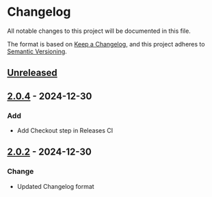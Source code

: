 # Changelog

All notable changes to this project will be documented in this file.

The format is based on [Keep a Changelog](https://keepachangelog.com/en/1.0.0/),
and this project adheres to [Semantic Versioning](https://semver.org/spec/v2.0.0.html).

## [Unreleased]

## [2.0.4] - 2024-12-30

### Add

-   Add Checkout step in Releases CI

## [2.0.2] - 2024-12-30

### Change

-   Updated Changelog format

[Unreleased]: https://github.com/prajeshpradhan/test/compare/2.0.4...HEAD

[2.0.4]: https://github.com/prajeshpradhan/test/compare/2.0.2...2.0.4

[2.0.2]: https://github.com/prajeshpradhan/test/compare/ebbc4cb6a4452c7879cf2763a8d6c62dac66dead...2.0.2

